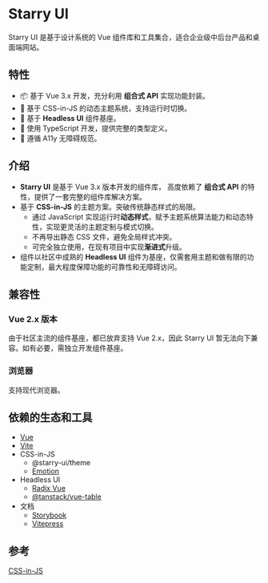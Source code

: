 # Starry UI

Starry UI 是基于设计系统的 Vue 组件库和工具集合，适合企业级中后台产品和桌面端网站。

## 特性

- 📦 基于 Vue 3.x 开发，充分利用 **组合式 API** 实现功能封装。
- 🎨 基于 CSS-in-JS 的动态主题系统，支持运行时切换。
- 🧩 基于 **Headless UI** 组件基座。
- 🎯 使用 TypeScript 开发，提供完整的类型定义。
- 🔎 遵循 A11y 无障碍规范。

## 介绍

- **Starry UI** 是基于 Vue 3.x 版本开发的组件库， 高度依赖了 **组合式 API** 的特性，提供了一套完整的组件库解决方案。
- 基于 **CSS-in-JS** 的主题方案。突破传统静态样式的局限。
  - 通过 JavaScript 实现运行时**动态样式**，赋予主题系统算法能力和动态特性，实现更灵活的主题定制与模式切换。
  - 不再导出静态 CSS 文件，避免全局样式冲突。
  - 可完全独立使用，在现有项目中实现**渐进式**升级。
- 组件以社区中成熟的 **Headless UI** 组件为基座，仅需套用主题和做有限的功能定制，最大程度保障功能的可靠性和无障碍访问。

## 兼容性

### Vue 2.x 版本

由于社区主流的组件基座，都已放弃支持 Vue 2.x，因此 Starry UI 暂无法向下兼容。如有必要，需独立开发组件基座。

### 浏览器

支持现代浏览器。

## 依赖的生态和工具

- [Vue](https://vuejs.org/)
- [Vite](https://vitejs.dev/)
- CSS-in-JS
  - @starry-ui/theme
  - [Emotion](https://emotion.sh/)
- Headless UI
  - [Radix Vue](https://www.radix-vue.com/)
  - [@tanstack/vue-table](https://tanstack.com/table/)
- 文档
  - [Storybook](https://storybook.js.org/)
  - [Vitepress](https://vitepress.vuejs.org/)

## 参考

[CSS-in-JS](https://ant-design.github.io/antd-style/zh-CN/guide/css-in-js-intro)
